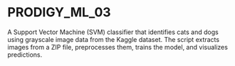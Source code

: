 # PRODIGY_ML_03
A Support Vector Machine (SVM) classifier that identifies cats and dogs using grayscale image data from the Kaggle dataset. The script extracts images from a ZIP file, preprocesses them, trains the model, and visualizes predictions.
